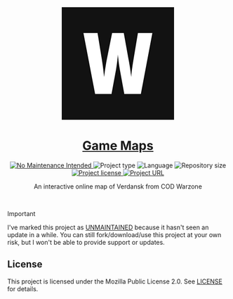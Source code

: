 <!-- Project Header -->
<div align="center">
  <img class="projectLogo" src="warzone/favicon.svg" alt="Project logo" title="Project logo" width="256">

  <h1 class="projectName">
    <a href="https://game-maps.johng.io">
      Game Maps
    </a>
  </h1>

  <p class="projectBadges">
    <a href="https://unmaintained.tech/">
      <img src="https://unmaintained.tech/badge.svg" alt="No Maintenance Intended" title="No Maintenance Intended"/>
    </a>
    <img src="https://img.shields.io/badge/type-Website-ff5722.svg" alt="Project type" title="Project type">
    <img src="https://img.shields.io/github/languages/top/jerboa88/Game-Maps.svg" alt="Language" title="Language">
    <img src="https://img.shields.io/github/repo-size/jerboa88/Game-Maps.svg" alt="Repository size" title="Repository size">
    <a href="LICENSE">
      <img src="https://img.shields.io/github/license/jerboa88/Game-Maps.svg" alt="Project license" title="Project license"/>
    </a>
    <a href="https://game-maps.johng.io" title="Game Maps">
			<img src="https://img.shields.io/website?url=https%3A%2F%2Fgame-maps.johng.io&up_message=game.maps.johng.io%20%E2%86%97" alt="Project URL" title="Project URL">
		</a>
  </p>

  <p class="projectDesc" data-exposition="An interactive online map from the video game, Call of Duty. Created as a resource for other players to use, this project was made using the Leaflet.js library and high resolution images captured from the game.">
    An interactive online map of Verdansk from COD Warzone
  </p>

  <br/>
</div>


> [!IMPORTANT]
> I've marked this project as [UNMAINTAINED](https://unmaintained.tech/) because it hasn't seen an update in a while. You can still fork/download/use this project at your own risk, but I won't be able to provide support or updates.


## License
This project is licensed under the Mozilla Public License 2.0. See [LICENSE](LICENSE) for details.
